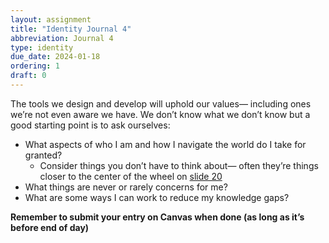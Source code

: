 ```yaml
---
layout: assignment
title: "Identity Journal 4"
abbreviation: Journal 4
type: identity
due_date: 2024-01-18
ordering: 1
draft: 0
---
```


The tools we design and develop will uphold our values— including ones we’re not even aware we have. We don’t know what we don’t know but a good starting point is to ask ourselves: 
- What aspects of who I am and how I navigate the world do I take for granted? 
  - Consider things you don’t have to think about— often they’re things closer to the center of the wheel on [slide 20](https://docs.google.com/presentation/d/117HoTsF1A6YNvjVTsPdqg2clLcyAGYYn0QDRmTbCQFs/edit#slide=id.g2b0143e8460_0_478)
- What things are never or rarely concerns for me? 
- What are some ways I can work to reduce my knowledge gaps?


**Remember to submit your entry on Canvas when done (as long as it’s before end of day)**
